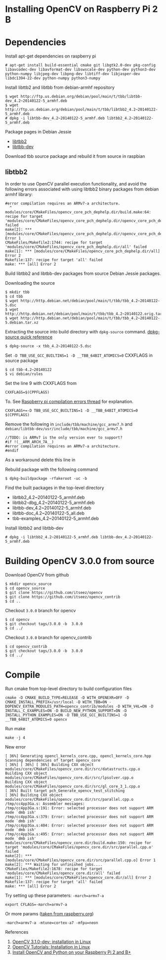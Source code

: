 Installing OpenCV on Raspberry Pi 2 B
========

# Dependencies

Install apt-get dependencies on raspberry pi

    # apt-get install build-essential cmake git libgtk2.0-dev pkg-config libavcodec-dev libavformat-dev libswscale-dev python-dev python3-dev python-numpy libjpeg-dev libpng-dev libtiff-dev libjasper-dev libdc1394-22-dev python-numpy python3-numpy

Install libttb2 and libtbb from debian-armhf repository

    $ wget http://ftp.us.debian.org/debian/pool/main/t/tbb/libtbb-dev_4.2~20140122-5_armhf.deb
    $ wget http://ftp.us.debian.org/debian/pool/main/t/tbb/libtbb2_4.2~20140122-5_armhf.deb
    # dpkg -i libtbb-dev_4.2~20140122-5_armhf.deb libtbb2_4.2~20140122-5_armhf.deb

Package pages in Debian Jessie

* [libtbb2](https://packages.debian.org/jessie/libtbb2)
* [libtbb-dev](https://packages.debian.org/jessie/libtbb-dev)

Download tbb source package and rebuild it from source in raspbian

## libtbb2

In order to use OpenCV parallel execution functionality, and avoid the following errors associated with using libtbb2 binary packages from debian armhf library:

    #error compilation requires an ARMv7-a architecture.
      ^
    modules/core/CMakeFiles/opencv_core_pch_dephelp.dir/build.make:64: recipe for target 'modules/core/CMakeFiles/opencv_core_pch_dephelp.dir/opencv_core_pch_dephelp.cxx.o' failed
    make[2]: *** [modules/core/CMakeFiles/opencv_core_pch_dephelp.dir/opencv_core_pch_dephelp.cxx.o] Error 1
    CMakeFiles/Makefile2:1744: recipe for target 'modules/core/CMakeFiles/opencv_core_pch_dephelp.dir/all' failed
    make[1]: *** [modules/core/CMakeFiles/opencv_core_pch_dephelp.dir/all] Error 2
    Makefile:137: recipe for target 'all' failed
    make: *** [all] Error 2

Build libtbb2 and libtbb-dev packages from source Debian Jessie packages.


Downloading the source

    $ mkdir tbb
    $ cd tbb
    $ wget http://http.debian.net/debian/pool/main/t/tbb/tbb_4.2~20140122-5.dsc
    $ wget http://http.debian.net/debian/pool/main/t/tbb/tbb_4.2~20140122.orig.tar.gz
    $ wget http://http.debian.net/debian/pool/main/t/tbb/tbb_4.2~20140122-5.debian.tar.xz


Extracting the source into build directory with `dpkg-source` command. [dpkg-source quick reference](http://ftp.debian.org/debian/doc/source-unpack.txt)

    $ dpkg-source -x tbb_4.2~20140122-5.dsc


Set `-D TBB_USE_GCC_BUILTINS=1 -D __TBB_64BIT_ATOMICS=0` CXXFLAGS in source package

    $ cd tbb-4.2~20140122
    $ vi debian/rules


Set the line 9 with CXXFLAGS from

    CXXFLAGS=$(CPPFLAGS)

To. See [Raspberry pi compilation errors thread](https://software.intel.com/en-us/forums/intel-threading-building-blocks/topic/500680) for explanation.

    CXXFLAGS+=-D TBB_USE_GCC_BUILTINS=1 -D __TBB_64BIT_ATOMICS=0 $(CPPFLAGS)

Remove the following in `include/tbb/machine/gcc_armv7.h` and `debian/libtbb-dev/usr/include/tbb/machine/gcc_armv7.h`

    //TODO: is ARMv7 is the only version ever to support?
    #if !(__ARM_ARCH_7A__)
    #error compilation requires an ARMv7-a architecture.
    #endif


As a workaround delete this line in

Rebuild package with the following command

    $ dpkg-buildpackage -rfakeroot -uc -b


Find the built packages in the top-level directory

* libtbb2_4.2~20140122-5_armhf.deb
* libtbb2-dbg_4.2~20140122-5_armhf.deb
* libtbb-dev_4.2~20140122-5_armhf.deb
* libtbb-doc_4.2~20140122-5_all.deb
* tbb-examples_4.2~20140122-5_armhf.deb


Install libtbb2 and libtbb-dev

    # dpkg -i libtbb2_4.2~20140122-5_armhf.deb libtbb-dev_4.2~20140122-5_armhf.deb


# Building OpenCV 3.0.0 from source


Download OpenCV from github

    $ mkdir opencv_source
    $ cd opencv_source
    $ git clone https://github.com/itseez/opencv
    $ git clone https://github.com/itseez/opencv_contrib
    $ cd ..

Checkout `3.0.0` branch for opencv

    $ cd opencv
    $ git checkout tags/3.0.0 -b  3.0.0
    $ cd ../

Checkout `3.0.0` branch for opencv_contrib

    $ cd opencv_contrib
    $ git checkout tags/3.0.0 -b  3.0.0
    $ cd ../



# Compile

Run cmake from top-level directory to build configuration files


    cmake -D CMAKE_BUILD_TYPE=RELEASE -D WITH_OPENEXR=OFF -D CMAKE_INSTALL_PREFIX=/usr/local -D WITH_TBB=ON -DOPENCV_EXTRA_MODULES_PATH=opencv_contrib/modules -D WITH_V4L=ON -D INSTALL_C_EXAMPLES=ON -D BUILD_NEW_PYTHON_SUPPORT=ON -D INSTALL_PYTHON_EXAMPLES=ON -D TBB_USE_GCC_BUILTINS=1 -D __TBB_64BIT_ATOMICS=0 opencv


Run make

    make -j 4


New error

    [ 36%] Generating opencl_kernels_core.cpp, opencl_kernels_core.hpp
    Scanning dependencies of target opencv_core
    [ 36%] [ 36%] [ 36%] Building CXX object modules/core/CMakeFiles/opencv_core.dir/src/datastructs.cpp.o
    Building CXX object modules/core/CMakeFiles/opencv_core.dir/src/lpsolver.cpp.o
    Building CXX object modules/core/CMakeFiles/opencv_core.dir/src/gl_core_3_1.cpp.o
    [ 36%] Built target pch_Generate_opencv_test_stitching
    [ 36%] Building CXX object modules/core/CMakeFiles/opencv_core.dir/src/parallel.cpp.o
    /tmp/cc4pp3Ga.s: Assembler messages:
    /tmp/cc4pp3Ga.s:191: Error: selected processor does not support ARM mode `dmb ish'
    /tmp/cc4pp3Ga.s:379: Error: selected processor does not support ARM mode `dmb ish'
    /tmp/cc4pp3Ga.s:404: Error: selected processor does not support ARM mode `dmb ish'
    /tmp/cc4pp3Ga.s:495: Error: selected processor does not support ARM mode `dmb ish'
    modules/core/CMakeFiles/opencv_core.dir/build.make:150: recipe for target 'modules/core/CMakeFiles/opencv_core.dir/src/parallel.cpp.o' failed
    make[2]: *** [modules/core/CMakeFiles/opencv_core.dir/src/parallel.cpp.o] Error 1
    make[2]: *** Waiting for unfinished jobs....
    CMakeFiles/Makefile2:1678: recipe for target 'modules/core/CMakeFiles/opencv_core.dir/all' failed
    make[1]: *** [modules/core/CMakeFiles/opencv_core.dir/all] Error 2
    Makefile:137: recipe for target 'all' failed
    make: *** [all] Error 2

Try setting up these parameters: `-march=armv7-a`

    export CFLAGS=-march=armv7-a

Or more params ([taken from raspberry.org](https://www.raspberrypi.org/forums/viewtopic.php?f=54&t=98517))

    -march=armv7-a -mtune=cortex-a7 -mfpu=neon



References

1. [OpenCV 3.1.0-dev: installation in Linux](http://docs.opencv.org/master/d7/d9f/tutorial_linux_install.html#gsc.tab=0)
2. [OpenCV Tutorials: Installation in Linux](http://docs.opencv.org/2.4/doc/tutorials/introduction/linux_install/linux_install.html#linux-installation)
3. [Install OpenCV and Python on your Raspberry Pi 2 and B+](http://www.pyimagesearch.com/2015/02/23/install-opencv-and-python-on-your-raspberry-pi-2-and-b/)
